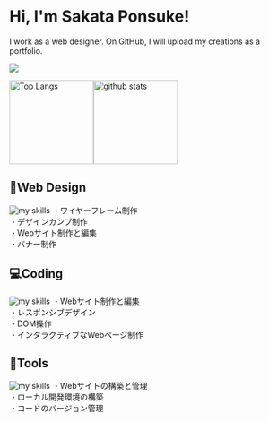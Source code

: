 # Hi, I'm Sakata Ponsuke!

I work as a web designer.
On GitHub, I will upload my creations as a portfolio.

![](https://github-profile-summary-cards.vercel.app/api/cards/profile-details?username=sakata-ponsuke&theme=2077)

<img alt="Top Langs" height="150px" src="https://github-readme-stats.vercel.app/api/top-langs/?username=sakata-ponsuke&layout=compact&count_private=true&show_icons=true&theme=tokyonight" /><img alt="github stats" height="150px" src="https://github-readme-stats.vercel.app/api?username=sakata-ponsuke&count_private=true&show_icons=true&show_icons=true&theme=tokyonight" />

## 🎨Web Design
<img alt="my skills" src="https://skillicons.dev/icons?theme=dark&perline=7&i=photoshop,illustrator,xd,figma" />
・ワイヤーフレーム制作<br>
・デザインカンプ制作<br>
・Webサイト制作と編集<br>
・バナー制作<br>

## 💻Coding
<img alt="my skills" src="https://skillicons.dev/icons?theme=dark&perline=7&i=html,css,jquery,js" />
・Webサイト制作と編集<br>
・レスポンシブデザイン<br>
・DOM操作<br>
・インタラクティブなWebページ制作<br>

## 🧰Tools
<img alt="my skills" src="https://skillicons.dev/icons?theme=dark&perline=7&i=vscode,wordpress,github" />
・Webサイトの構築と管理<br>
・ローカル開発環境の構築<br>
・コードのバージョン管理<br>
